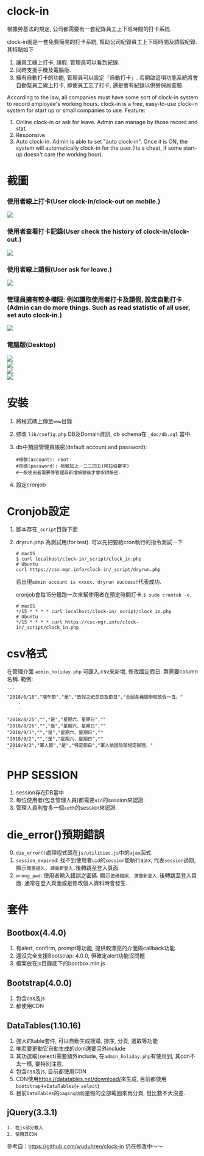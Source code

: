 # clock-in

根據勞基法的規定, 公司都需要有一套紀錄員工上下班時間的打卡系統.

clock-in就是一套免費簡易的打卡系統, 幫助公司紀錄員工上下班時間及請假紀錄. 其特點如下

1. 讓員工線上打卡, 請假. 管理員可以看到紀錄.
2. 同時支援手機及電腦版.
3. 擁有自動打卡的功能, 管理員可以設定「自動打卡」. 若開啟這項功能系統將會自動幫員工線上打卡, 即使員工忘了打卡, 還是會有紀錄以供勞保局查驗.

According to the law, all companies must have some sort of clock-in system to record employee's working hours.
clock-in is a free, easy-to-use clock-in system for start up or small companies to use. Feature:

1. Online clock-in or ask for leave. Admin can manage by those record and stat.
2. Responsive
3. Auto clock-in. Admin is able to set "auto clock-in". Once it is ON, the system will automatically clock-in for the user.(Its a cheat, if some start-up doesn't care the working hour).

# 截圖
### 使用者線上打卡(User clock-in/clock-out on mobile.)
![](https://imgur.com/Pv3yqBq.png)
<br/>
### 使用者查看打卡記錄(User check the history of clock-in/clock-out.)
![](https://imgur.com/N2cG3Vq.png)
<br/>
### 使用者線上請假(User ask for leave.)
![](https://imgur.com/iYonXZj.png)
<br/>
### 管理員擁有較多權限: 例如讀取使用者打卡及請假, 設定自動打卡.(Admin can do more things. Such as read statistic of all user, set auto clock-in.)
![](https://imgur.com/XexQEsX.png)
<br/>
### 電腦版(Desktop)
![](https://imgur.com/L5JkKMX.png)
<br/>
![](https://imgur.com/e7vEOkm.png)
<br/>
![](https://imgur.com/uOunska.png)
<br/>
![](https://imgur.com/uwm45B1.png)


# 安裝
1. 將程式碼上傳至`www`目錄
2. 修改 `lib/config.php` DB及Domain資訊, db schema在 `_doc/db.sql` 當中.
3. db中預設管理員帳密(default account and password):

	```
	#帳號(account): root
	#密碼(password): 帳號加上一二三四五(阿拉伯數字)
	#一般使用者需要等管理員新增帳號後才會取得帳密.
	```

4. 設定cronjob

# Cronjob設定
1. 腳本存在`_script`目錄下面
2. dryrun.php 為測試用(for test). 可以先把要給cron執行的指令測試一下

	```
	# macOS
	$ curl localhost/clock-in/_script/clock_in.php
	# Ubuntu
	curl https://csc-mgr.info/clock-in/_script/dryrun.php
	```
	若出現`admin account is xxxxx, dryrun success!`代表成功.

	cronjob會每15分鐘跑一次來幫使用者在預定時間打卡.`$ sudo crontab -e`.

	```
	# macOS
	*/15 * * * * curl localhost/clock-in/_script/clock_in.php
	# Ubuntu
	*/15 * * * * curl https://csc-mgr.info/clock-in/_script/clock_in.php
	```

# csv格式
在管理介面 `admin_holiday.php` 可匯入.csv來新增, 修改國定假日. 
第需要column名稱.
範例:

	```
	"2018/6/18","端午節","是","放假之紀念日及節日","全國各機關學校放假一日。"
	    .
	    .
	    .
	"2018/8/25","","是","星期六、星期日",""
	"2018/8/26","","是","星期六、星期日",""
	"2018/9/1","","是","星期六、星期日",""
	"2018/9/2","","是","星期六、星期日",""
	"2018/9/3","軍人節","是","特定節日","軍人依國防部規定辦理。"
	```

# PHP SESSION
1. session存在DB當中
2. 每位使用者(包含管理人員)都需要`uid`的session來認證.
3. 管理人員則會多一個`auth`的session來認證.

# die_error()預期錯誤
0. `die_error()`處理程式碼在`js/utilities.js`中的`ajax`函式.
1. `session_expired`: 找不到使用者`uid`的`session`能執行ajax, 代表`session`過期, 顯示`閒置過久, 請重新登入.`後轉跳至登入頁面.
2. `wrong_pwd`: 使用者輸入錯誤之密碼. 顯示`密碼錯誤, 請重新登入.`後轉跳至登入頁面. 通常在登入頁面或是修改個人資料時會發生.

# 套件
## Bootbox(4.4.0)
1. 有alert, confirm, prompt等功能, 提供較漂亮的介面與callback功能.
2. 還沒完全支援Bootstrap: 4.0.0, 但確定alert功能沒問題
3. 檔案放在js目錄底下的bootbox.min.js

## Bootstrap(4.0.0)
1. 包含css及js
2. 都使用CDN

## DataTables(1.10.16)
1. 強大的table套件, 可以自動生成搜尋, 排序, 分頁, 選取等功能
2. 唯若要更動它自動生成的dom還要另外include
3. 其功選取(select)需要額外include, 在`admin_holiday.php`有使用到, 其cdn不太一樣, 要特別注意.
4. 包含css及js, 目前都使用CDN
5. CDN使用<https://datatables.net/download/>來生成, 目前都使用`bootstrap4`+`DataTables`(+ `select`)
6. 目前`DataTables`的`paging功能`是假的全部載回來再分頁, 但比數不大沒差.

## jQuery(3.3.1)
```
1. 在js部分載入
2. 使用其CDN
```


參考自：https://github.com/wuduhren/clock-in
仍在修改中～～
